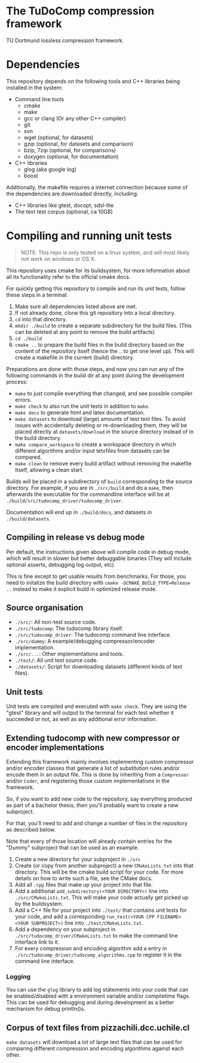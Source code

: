 The TuDoComp compression framework
==================================

TU Dortmund lossless compression framework.

# Dependencies

This repository depends on the following tools and C++ libraries
being installed in the system:

- Command line tools
  - cmake
  - make
  - gcc or clang (Or any other C++ compiler)
  - git
  - svn
  - wget (optional, for datasets)
  - gzip (optional, for datasets and comparison)
  - bzip, 7zip (optional, for comparisons)
  - doxygen (optional, for documentation)
- C++ libraries
  - glog (aka google log)
  - boost

Additionally, the makefile requires a internet connection because some of
the dependencies are downloaded directly, including:

- C++ libraries like gtest, docopt, sdsl-lite
- The text test corpus (optional, ca 10GB)

# Compiling and running unit tests

> NOTE: This repo is only tested on a linux system, and will most likely
> not work on windows or OS X.

This repository uses cmake for its buildsystem, for more information about
all its functionality refer to the official cmake docs.

For quickly getting this repository to compile and
run its unit tests, follow these steps in a terminal:

1. Make sure all dependencies listed above are met.
2. If not already done, clone this git repository into a local directory.
3. `cd` into that directory.
4. `mkdir ./build` to create a separate subdirectory for the build files.
  (This can be deleted at any point to remove the build artifacts)
5. `cd ./build`
6. `cmake ..` to prepare the build files in the build directory based on
   the content of the repository itself (hence the .. to get one level up).
   This will create a makefile in the current (build) directory.

Preparations are done with those steps, and now you can run any
of the following commands in the build dir at any point
during the development process:

- `make` to just compile everything that changed, and see possible compiler
  errors.
- `make check` to also run the unit tests in addition to `make`.
- `make docs` to generate html and latex documentation.
- `make datasets` to download (large) amounts of test text files.
  To avoid issues with accidentally deleting or re-downloading them,
  they will be placed directly at `datasets/download`
  in the source directory instead of in the build directory.
- `make compare_workspace` to create a workspace directory in which
  different algorithms and/or input tetxfiles from datasets can be
  compared.
- `make clean` to remove every build artifact without removing the
  makefile itself, allowing a clean start.

Builds will be placed in a subdirectory of `build` corresponding to the source
directory. For example, if you are in `./src/build` and do a `make`, then
afterwards the executable for the commandline interface will be at
`./build/src/tudocomp_driver/tudocomp_driver`.

Documentation will end up in `./build/docs`, and datasets in `./build/datasets`.

## Compiling in release vs debug mode

Per default, the instructions given above will compile code in debug mode,
which will result in slower but better debuggable binaries
(They will include optional asserts, debugging log output, etc).

This is fine except to get usable results from benchmarks. For those, you
need to initalize the build directory with
`cmake -DCMAKE_BUILD_TYPE=Release ..` instead to make it explicit build in
optimized release mode.

## Source organisation

- `./src/`: All non-test source code.
- `./src/tudocomp`: The tudocomp library itself.
- `./src/tudocomp_driver`: The tudocomp command line interface.
- `./src/dummy`: A example/debugging compressor/encoder implementation.
- `./src/...`: Other implementations and tools.
- `./test/`: All unit test source code.
- `./datasets/`: Script for downloading datasets (different kinds of text files).

## Unit tests

Unit tests are compiled and executed with `make check`.
They are using the "gtest" library and will output to the
terminal for each test whether it succeeded or not,
as well as any additional error information.

## Extending tudocomp with new compressor or encoder implementations

Extending this framework mainly involves implementing custom compressor
and/or encoder classes that generate a list of substitution rules and/or
encode them in an output file. This is done by inheriting from a
`Compressor` and/or `Coder`, and registering those custom implementations in
the framework.

So, if you want to add new code to the repository, say everything produced as
part of a bachelor thesis, then you'll probably want to create a
new subproject.

For that, you'll need to add and change a number of files in the repository
as described below.

Note that every of those location will already contain entries for the "Dummy"
subproject that can be used as an example.

1. Create a new directory for your subproject in `./src`
2. Create (or copy from another subproject) a new `CMakeLists.txt`
   into that directory. This will be the cmake build script for your code.
   For more details on how to write such a file, see the CMake docs.
3. Add all `.cpp` files that make up your project into that file.
4. Add a additional `add_subdirectory(<YOUR DIRECTORY>)` line into
   `./src/CMakeLists.txt`.
   This will make your code actually get picked up by the buildsystem.
5. Add a C++ file for your project into `./test/` that contains unit tests
   for your code, and add a corresponding
   `run_test(<YOUR CPP FILENAME> <YOUR SUBPROJECT>)`
   line into `./test/CMakeLists.txt`.
6. Add a dependency on your subproject in
   `./src/tudocomp_driver/CMakeLists.txt` to make the command line interface
   link to it.
7. For every compression and encoding algorithm add a entry in
   `./src/tudocomp_driver/tudocomp_algorithms.cpp` to register it in the
   command line interface.

### Logging

You can use the `glog` library to add log statements into your code that can
be enabled/disabled with a environment variable and/or compiletime flags.
This can be used for debugging and during development as a better mechanism
for debug println()s.

## Corpus of text files from pizzachili.dcc.uchile.cl

`make datasets` will download a lot of large text files that can be
used for comparing different compression and encoding algorithms against each
other.
